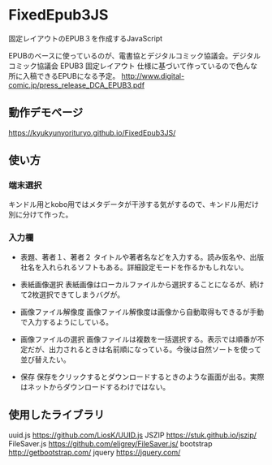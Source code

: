 # FixedEpub3JS
固定レイアウトのEPUB３を作成するJavaScript

EPUBのベースに使っているのが、電書協とデジタルコミック協議会。デジタルコミック協議会 EPUB3 固定レイアウト 仕様に基づいて作っているので色んな所に入稿できるEPUBになる予定。
http://www.digital-comic.jp/press_release_DCA_EPUB3.pdf

## 動作デモページ
https://kyukyunyorituryo.github.io/FixedEpub3JS/

## 使い方
### 端末選択
キンドル用とkobo用ではメタデータが干渉する気がするので、キンドル用だけ別に分けて作った。
### 入力欄
* 表題、著者１、著者２
タイトルや著者名などを入力する。読み仮名や、出版社名を入れられるソフトもある。詳細設定モードを作るかもしれない。

* 表紙画像選択
表紙画像はローカルファイルから選択することになるが、続けて2枚選択できてしまうバグが。

* 画像ファイル解像度
画像ファイル解像度は画像から自動取得もできるが手動で入力するようにしている。

* 画像ファイルの選択
画像ファイルは複数を一括選択する。表示では順番が不定だが、出力されるときは名前順になっている。今後は自然ソートを使って並び替えたい。

* 保存
保存をクリックするとダウンロードするときのような画面が出る。実際はネットからダウンロードするわけではない。

## 使用したライブラリ
uuid.js https://github.com/LiosK/UUID.js
JSZIP https://stuk.github.io/jszip/ 
FileSaver.js https://github.com/eligrey/FileSaver.js/
bootstrap http://getbootstrap.com/
jquery https://jquery.com/
